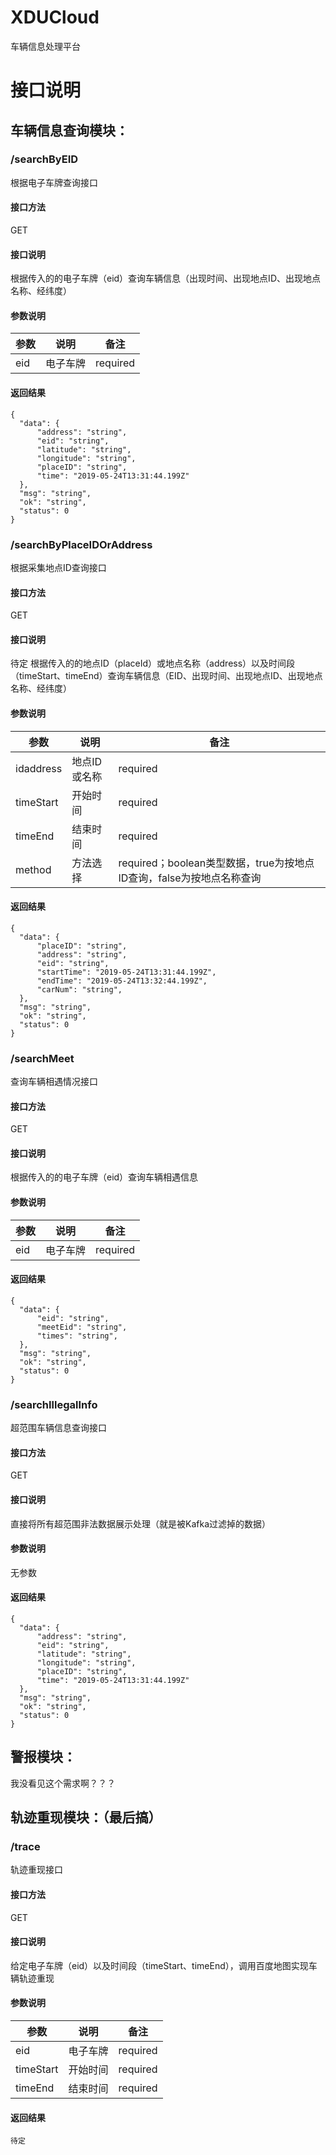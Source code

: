 # XDUCloud
车辆信息处理平台

# 接口说明
## 车辆信息查询模块：
### /searchByEID
根据电子车牌查询接口 
#### 接口方法
GET  
#### 接口说明
根据传入的的电子车牌（eid）查询车辆信息（出现时间、出现地点ID、出现地点名称、经纬度）  
#### 参数说明
参数 | 说明 |  备注  
-|-|-
eid | 电子车牌 | required |
#### 返回结果
``` 
{
  "data": {
      "address": "string",
      "eid": "string",
      "latitude": "string",
      "longitude": "string",
      "placeID": "string",
      "time": "2019-05-24T13:31:44.199Z"
  },
  "msg": "string",
  "ok": "string",
  "status": 0
}
```
### /searchByPlaceIDOrAddress
根据采集地点ID查询接口
#### 接口方法
GET  
#### 接口说明
待定
根据传入的的地点ID（placeId）或地点名称（address）以及时间段（timeStart、timeEnd）查询车辆信息（EID、出现时间、出现地点ID、出现地点名称、经纬度）  
#### 参数说明
参数 | 说明 |  备注  
-|-|-
idaddress | 地点ID或名称 | required |
timeStart | 开始时间 | required |
timeEnd | 结束时间 | required |
method | 方法选择 | required；boolean类型数据，true为按地点ID查询，false为按地点名称查询 |
#### 返回结果
``` 
{
  "data": {
      "placeID": "string",
      "address": "string",
      "eid": "string",
      "startTime": "2019-05-24T13:31:44.199Z",
      "endTime": "2019-05-24T13:32:44.199Z",
      "carNum": "string",
  },
  "msg": "string",
  "ok": "string",
  "status": 0
}
```
### /searchMeet
查询车辆相遇情况接口
#### 接口方法
GET  
#### 接口说明
根据传入的的电子车牌（eid）查询车辆相遇信息 
#### 参数说明
参数 | 说明 |  备注  
-|-|-
eid | 电子车牌 | required |
#### 返回结果
``` 
{
  "data": {
      "eid": "string",
      "meetEid": "string",
      "times": "string",
  },
  "msg": "string",
  "ok": "string",
  "status": 0
}
```

### /searchIllegalInfo
超范围车辆信息查询接口
#### 接口方法
GET  
#### 接口说明
直接将所有超范围非法数据展示处理（就是被Kafka过滤掉的数据）
#### 参数说明
无参数
#### 返回结果
``` 
{
  "data": {
      "address": "string",
      "eid": "string",
      "latitude": "string",
      "longitude": "string",
      "placeID": "string",
      "time": "2019-05-24T13:31:44.199Z"
  },
  "msg": "string",
  "ok": "string",
  "status": 0
}
```

## 警报模块：
我没看见这个需求啊？？？

## 轨迹重现模块：（最后搞）
### /trace
轨迹重现接口
#### 接口方法
GET  
#### 接口说明
给定电子车牌（eid）以及时间段（timeStart、timeEnd），调用百度地图实现车辆轨迹重现
#### 参数说明
参数 | 说明 |  备注  
-|-|-
eid | 电子车牌 | required |
timeStart | 开始时间 | required |
timeEnd | 结束时间 | required |
#### 返回结果
``` 
待定
```
